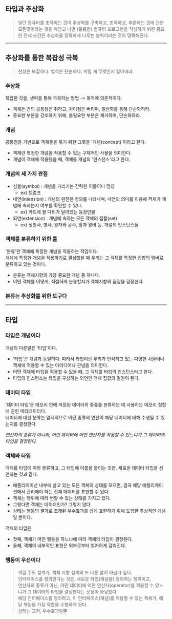 ## 타입과 추상화

> 일단 컴퓨터를 조작하는 것이 추상화를 구축하고, 조작하고, 추론하는 것에 관한 모든것이라는 것을 깨닫고 나면 (훌륭한) 컴퓨터 프로그램을 작성하기 위한 중요한 전제 조건은 추상화를 정확하게 다루는 능력이라는 것이 명확해진다.

***
## 추상화를 통한 복잡성 극복
> 현상은 복잡하다. 법칙은 단순하다. 버릴 게 무엇인지 알아내라.

### 추상화

복잡한 것을, 생략을 통해 극복하는 방법 -> 목적에 의존적이다.
- 객체든 간의 공통점은 취하고, 차이점은 버리며, 일반화를 통해 단순화하라.
- 중요한 부분을 강조하기 위해, 불필요한 부분은 제거하며, 단순화하라.

### 개념
공통점을 기반으로 객체들을 묶기 위한 그릇을 '개념(concept)'이라고 한다.  
- 객체란 특정한 개념을 적용할 수 있는 구체적인 사물을 의미한다.
- 개념이 객체에 적용됐을 때, 객체를 개념의 '인스턴스'라고 한다.

### 개념의 세 가지 관점
- 심볼(symbol) : 개념을 가리키는 간략한 이름이나 명칭
  - ex) 트럼프  
- 내연(intension) : 개념의 완전한 정의를 나타내며, 내연의 의미를 이용해 객체가 개념에 속하는지 여부를 확인할 수 있다.
  - ex) 카드에 팔 다리가 달려있는 등장인물
- 외연(extension) : 개념에 속하는 모든 객체의 집합(set)
  - ex) 정원사, 병사, 왕자와 공주, 왕과 왕비 등, 개념의 인스턴스들

### 객체를 분류하기 위한 틀
'분류'란 객체에 특정한 개념을 적용하는 작업이다.   
객체에 특정한 개념을 적용하기로 결심했을 때 우리는 그 객체를 특정한 집합의 멤버로 분류하고 있는 것이다.
- 분류는 객체지향의 가장 중요한 개념 중 하나다.
- 어떤 객체를 어떻게, 적절하게 분류할지가 객체지향의 품질을 결정한다.

### 분류는 추상화를 위한 도구다

***
## 타입
### 타입은 개념이다
개념의 다른말은 '타입'이다.
- '타입'은 개념과 동일하다. 따라서 타입이란 우리가 인식하고 있는 다양한 사물이나 객체에 적용할 수 있는 아이디어나 관념을 의미한다.  
- 어떤 객체에 타입을 적용할 수 있을 때, 그 객체를 타입의 인스턴스라고 한다.  
- 타입의 인스턴스는 타입을 구성하는 외연인 객체 집합의 일원이 된다.

### 데이터 타입
'데이터 타입'은 메모리 안에 저장된 데이터의 종류를 분류하는 데 사용하는 메모리 집합에 관한 메타데이터다.  
데이터에 대한 분류는 암시적으로 어떤 종류의 연산이 해당 데이터에 대해 수행될 수 있는지를 결정한다.  

*연산자의 종류가 아니라, 어떤 데이터에 어떤 연산자를 적용할 수 있느냐가 그 데이터의 타입을 결정한다.*

### 객체와 타입
객체를 타입에 따라 분류하고, 그 타입에 이름을 붙이는 것은, 새로운 데이터 타입을 선언하는 것과 같다.
- 애플리케이션 내부에 살고 있는 모든 객체의 상태를 모으면, 결국 해당 애플리케이션에서 관리해야 하는 전체 데이터를 표현할 수 있다.
- 객체는 행위에 따라 변할 수 있는 상태를 가지고 있다.
- 그렇다면 객체는 데이터인가? 그렇지 않다
- 상태는 행동의 결과로 초래된 부수효과를 쉽게 표현하기 위해 도입한 추상적인 개념일 뿐이다.

객채의 타입은
- 첫째, 객체가 어떤 행동을 하느냐에 따라 객체의 타입이 결정된다.
- 둘째, 객체의 내부적인 표현은 외부로부터 철저하게 감춰진다.

### 행동이 우선이다

> 책임 주도 설계가, 객체 지향 설계의 또 다른 말이 아닌가 싶다.  
> 인터페이스를 정의한다는 것은, 새로운 타입(개념을) 정의하는 행위이고,  
> 연산자의 종류가 아닌, 어떤 데이터에 어떤 연산자(operator)를 적용할 수 있느냐가 그 데이터의 타입을 결정한다는 문장이 와닿았다.  
> 해당 인터페이스를 정의하고, 이 인터페이스(개념)를 적용할 수 있는 객체가, 해당 책임을 가질 역할을 수행하게 된다.   
> 상태는 그저, 부수효과일뿐